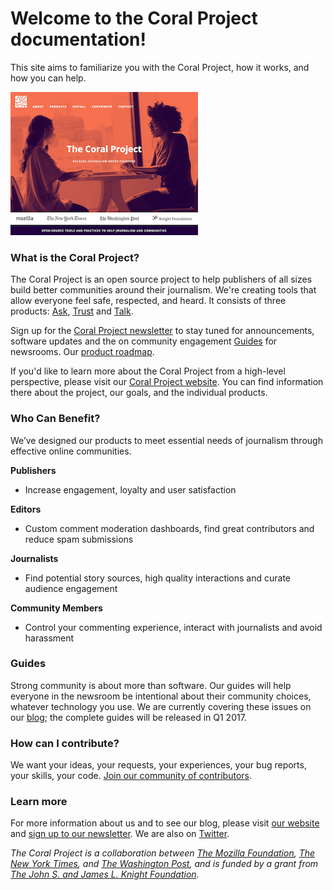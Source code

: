 # Welcome to the Coral Project documentation! 

This site aims to familiarize you with the Coral Project, how it works, and how you can help.

![coral-project](images/the_coral_project_home.png) 

### What is the Coral Project?

The Coral Project is an open source project to help publishers of all sizes build better communities around their journalism. We're creating tools that allow everyone feel safe, respected, and heard. It consists of three products: [Ask](#ask), [Trust](#trust) and [Talk](#talk). 

Sign up for the [Coral Project newsletter](https://tinyletter.com/coralproject/subscribe/) to stay tuned for announcements, software updates and the on community engagement [Guides](#guides) for newsrooms. Our [product roadmap](products#roadmap).

If you'd like to learn more about the Coral Project from a high-level perspective, please visit our [ Coral Project website](https://www.coralproject.net). You can find information there about the project, our goals, and the individual products. 


### Who Can Benefit?

We’ve designed our products to meet essential needs of journalism through effective online communities.

**Publishers**

* Increase engagement, loyalty and user satisfaction

**Editors**

* Custom comment moderation dashboards, find great contributors and reduce spam submissions

**Journalists**

* Find potential story sources, high quality interactions and curate audience engagement

**Community Members**

* Control your commenting experience, interact with journalists and avoid harassment

### Guides
Strong community is about more than software. Our guides will help everyone in the newsroom be intentional about their community choices, whatever technology you use. We are currently covering these issues on our [blog](https://coralproject.net); the complete guides will be released in Q1 2017.


### How can I contribute?

We want your ideas, your requests, your experiences, your bug reports, your skills, your code. [Join our community of contributors](contribute).



### Learn more

For more information about us and to see our blog, please visit [our website](https://coralproject.net) and [sign up to our newsletter](http://tinyletter.com/coralproject). We are also on [Twitter](https://twitter.com/coralproject).

_The Coral Project is a collaboration between [The Mozilla Foundation](https://www.mozilla.org/en-US/foundation/), [The New York Times](http://nytimes.com), and [The Washington Post](http://washingtonpost.com), and is funded by a grant from [The John S. and James L. Knight Foundation](http://knightfoundation.org)._
